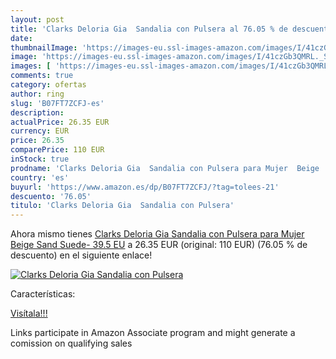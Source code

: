 ```yaml
---
layout: post
title: 'Clarks Deloria Gia  Sandalia con Pulsera al 76.05 % de descuento'
date: 
thumbnailImage: 'https://images-eu.ssl-images-amazon.com/images/I/41czGb3QMRL._SL200_.jpg'
image: 'https://images-eu.ssl-images-amazon.com/images/I/41czGb3QMRL._SL200_.jpg'
images: [ 'https://images-eu.ssl-images-amazon.com/images/I/41czGb3QMRL._SL200_.jpg' ]
comments: true
category: ofertas
author: ring
slug: 'B07FT7ZCFJ-es'
description:
actualPrice: 26.35 EUR
currency: EUR
price: 26.35
comparePrice: 110 EUR
inStock: true
prodname: 'Clarks Deloria Gia  Sandalia con Pulsera para Mujer  Beige  Sand Suede-   39.5 EU'
country: 'es'
buyurl: 'https://www.amazon.es/dp/B07FT7ZCFJ/?tag=tolees-21'
descuento: '76.05'
titulo: 'Clarks Deloria Gia  Sandalia con Pulsera'
---
```


Ahora mismo tienes [Clarks Deloria Gia  Sandalia con Pulsera para Mujer  Beige  Sand Suede-   39.5 EU](https://www.amazon.es/dp/B07FT7ZCFJ/?tag=tolees-21) a 26.35 EUR (original: 110 EUR) (76.05 %  de descuento) en el siguiente enlace!

[![Clarks Deloria Gia  Sandalia con Pulsera](https://images-eu.ssl-images-amazon.com/images/I/41czGb3QMRL._SL200_.jpg)](https://www.amazon.es/dp/B07FT7ZCFJ/?tag=tolees-21)

Características:


[Visítala!!!](https://www.amazon.es/dp/B07FT7ZCFJ/?tag=tolees-21)

Links participate in Amazon Associate program and might generate a comission on qualifying sales
